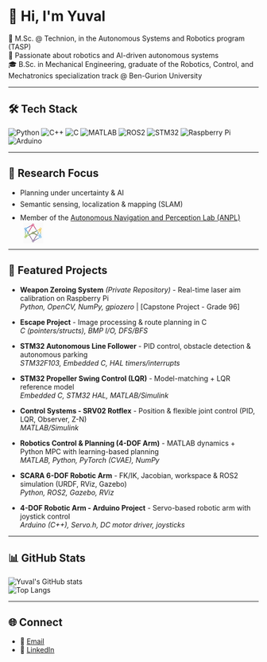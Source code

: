# 👋 Hi, I'm Yuval 

🔬 M.Sc. @ Technion, in the Autonomous Systems and Robotics program (TASP)  
🤖 Passionate about robotics and AI-driven autonomous systems  
🎓 B.Sc. in Mechanical Engineering, graduate of the Robotics, Control, and Mechatronics specialization track @ Ben-Gurion University   

 

---

## 🛠️ Tech Stack
![Python](https://img.shields.io/badge/Python-3776AB?style=for-the-badge&logo=python&logoColor=white)
![C++](https://img.shields.io/badge/C++-00599C?style=for-the-badge&logo=c%2B%2B&logoColor=white)
![C](https://img.shields.io/badge/C-00599C?style=for-the-badge&logo=c&logoColor=white)
![MATLAB](https://img.shields.io/badge/MATLAB-orange?style=for-the-badge&logo=mathworks&logoColor=white)
![ROS2](https://img.shields.io/badge/ROS2-22314E?style=for-the-badge&logo=ros&logoColor=white)
![STM32](https://img.shields.io/badge/STM32-03234B?style=for-the-badge&logo=stmicroelectronics&logoColor=white)
![Raspberry Pi](https://img.shields.io/badge/Raspberry%20Pi-C51A4A?style=for-the-badge&logo=raspberrypi&logoColor=white)
![Arduino](https://img.shields.io/badge/Arduino-00979D?style=for-the-badge&logo=arduino&logoColor=white)


---
## 🔬 Research Focus
- <p style="margin-bottom:6px;"> Planning under uncertainty & AI</p>
- <p style="margin-bottom:6px; margin-top:2px;"> Semantic sensing, localization & mapping (SLAM)</p> <p style="margin-top:-4px;">  
-   Member of the  <a href="https://anpl-technion.github.io/">Autonomous Navigation and Perception Lab (ANPL)</a>  <img src="ANPL.png" alt="ANPL logo" width="40" align="absmiddle" style="position:relative; top:2px; margin-left:6px;"/>
</p>






---

## 🚀 Featured Projects
- **Weapon Zeroing System** *(Private Repository)* - Real-time laser aim calibration on Raspberry Pi  
  *Python, OpenCV, NumPy, gpiozero* | [Capstone Project - Grade 96]  

- **Escape Project** - Image processing & route planning in C  
  *C (pointers/structs), BMP I/O, DFS/BFS*  

- **STM32 Autonomous Line Follower** - PID control, obstacle detection & autonomous parking  
  *STM32F103, Embedded C, HAL timers/interrupts*  

- **STM32 Propeller Swing Control (LQR)** - Model-matching + LQR reference model  
  *Embedded C, STM32 HAL, MATLAB/Simulink*  

- **Control Systems - SRV02 Rotflex** - Position & flexible joint control (PID, LQR, Observer, Z-N)  
  *MATLAB/Simulink*  

- **Robotics Control & Planning (4-DOF Arm)** - MATLAB dynamics + Python MPC with learning-based planning  
  *MATLAB, Python, PyTorch (CVAE), NumPy*  

- **SCARA 6-DOF Robotic Arm** - FK/IK, Jacobian, workspace & ROS2 simulation (URDF, RViz, Gazebo)  
  *Python, ROS2, Gazebo, RViz*  

- **4-DOF Robotic Arm - Arduino Project** - Servo-based robotic arm with joystick control  
  *Arduino (C++), Servo.h, DC motor driver, joysticks*  

---

## 📊 GitHub Stats
![Yuval's GitHub stats](https://github-readme-stats.vercel.app/api?username=yuvalMARMOR&show_icons=true&theme=tokyonight)  
![Top Langs](https://github-readme-stats.vercel.app/api/top-langs/?username=yuvalMARMOR&layout=compact&theme=tokyonight)


---

## 🌐 Connect
- 📧 [Email](mailto:yuval5586871@gmail.com)  
- 💼 [LinkedIn](www.linkedin.com/in/yuval-marmor-robotics-ai)  

